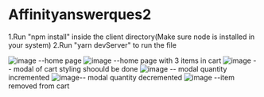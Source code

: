 # Affinityanswerques2
1.Run "npm install" inside the client directory(Make sure node is installed in your system) 
2.Run "yarn devServer" to run the file

![image](https://user-images.githubusercontent.com/76004294/146230149-2c95231f-c676-4d62-aaff-621a330b054a.png) --home page
![image](https://user-images.githubusercontent.com/76004294/146230284-41dc6521-b993-4071-861b-1849dd8d8cb3.png) --home page with 3 items in cart
![image](https://user-images.githubusercontent.com/76004294/146230389-14766ad2-a3cf-4da7-895a-2eaee3f42f95.png)  -- modal of cart styling shoould be done
![image](https://user-images.githubusercontent.com/76004294/146230536-ce541dfe-5f63-4890-9721-8dc2e19d65cd.png)  -- modal quantity incremented
![image](https://user-images.githubusercontent.com/76004294/146230643-9f3da273-cc16-45bc-b37c-2dd71a9e1023.png)-- modal quantity decremented
![image](https://user-images.githubusercontent.com/76004294/146230746-4882d437-3816-49f7-8745-4cbad89383be.png)  --item removed from cart
